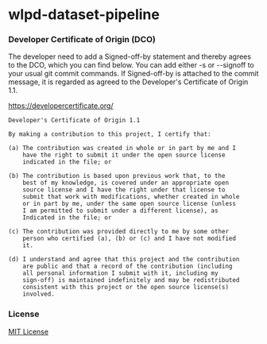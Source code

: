 # wlpd-dataset-pipeline

### Developer Certificate of Origin (DCO)

The developer need to add a Signed-off-by statement and thereby agrees to the DCO, which you can find below. You can add either -s or --signoff to your usual git commit commands. If Signed-off-by is attached to the commit message, it is regarded as agreed to the Developer's Certificate of Origin 1.1.


https://developercertificate.org/
```
Developer's Certificate of Origin 1.1

By making a contribution to this project, I certify that:

(a) The contribution was created in whole or in part by me and I
    have the right to submit it under the open source license
    indicated in the file; or

(b) The contribution is based upon previous work that, to the
    best of my knowledge, is covered under an appropriate open
    source license and I have the right under that license to
    submit that work with modifications, whether created in whole
    or in part by me, under the same open source license (unless
    I am permitted to submit under a different license), as
    Indicated in the file; or

(c) The contribution was provided directly to me by some other
    person who certified (a), (b) or (c) and I have not modified
    it.

(d) I understand and agree that this project and the contribution
    are public and that a record of the contribution (including
    all personal information I submit with it, including my
    sign-off) is maintained indefinitely and may be redistributed
    consistent with this project or the open source license(s)
    involved.
```

### License

[MIT License](LICENSE)
